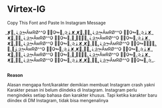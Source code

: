 # Virtex-IG

Copy This Font and Paste In Instagram Message

✘͢͢ۦོ͢⇣͢✰͢↬ÂмRØ^^O̷ ꦿ⃕O̷↬ۦོ͢✰͢⇣͢✘͢͢⁦ ✘͢͢ۦོ͢✘͢͢ۦོ͢⇣͢✰͢↬ÂмRØ^^O̷ ꦿ⃕O̷↬ۦོ͢✰͢⇣͢✘͢͢⁦ ✘͢͢ۦོ͢✘͢͢ۦོ͢⇣͢✰͢↬ÂмRØ^^O̷ ꦿ⃕O̷↬ۦོ͢✰͢⇣͢✘ ✘͢͢ۦོ͢⇣͢✰͢↬ÂмRØ^^O̷ ꦿ⃕O̷↬ۦོ͢✰͢⇣͢✘͢͢⁦ ✘͢͢ۦོ͢✘͢͢ۦོ͢⇣͢✰͢↬ÂмRØ^^O̷ ꦿ⃕O̷↬ۦོ͢✰͢⇣͢✘͢͢⁦ ✘͢͢ۦོ͢✘͢͢ۦོ͢⇣͢✰͢↬ÂмRØ^^O̷ ꦿ⃕O̷↬ۦོ͢✰͢⇣͢✘ ✘͢͢ۦོ͢⇣͢✰͢↬ÂмRØ^^O̷ ꦿ⃕O̷↬ۦོ͢✰͢⇣͢✘͢͢⁦ ✘͢͢ۦོ͢✘͢͢ۦོ͢⇣͢✰͢↬ÂмRØ^^O̷ ꦿ⃕O̷↬ۦོ͢✰͢⇣͢✘͢͢⁦ ✘͢͢ۦོ͢✘͢͢ۦོ͢⇣͢✰͢↬ÂмRØ^^O̷ ꦿ⃕O̷↬ۦོ͢✰͢⇣͢✘ ✘͢͢ۦོ͢⇣͢✰͢↬ÂмRØ^^O̷ ꦿ⃕O̷↬ۦོ͢✰͢⇣͢✘͢͢⁦ ✘͢͢ۦོ͢✘͢͢ۦོ͢⇣͢✰͢↬ÂмRØ^^O̷ ꦿ⃕O̷↬ۦོ͢✰͢⇣͢✘͢͢⁦ ✘͢͢ۦོ͢✘͢͢ۦོ͢⇣͢✰͢↬ÂмRØ^^O̷ ꦿ⃕O̷↬ۦོ͢✰͢...



<br/>
<b> Reason </b>

Alasan mengapa font/karakter demikian membuat Instagram crash yakni 
Karakter pesan ini belum diindeks di Instagram. Instagram perlu mengindeks setiap bahasa dan karakter khusus. Tapi ketika karakter baru diindex di DM Instagram, tidak bisa mengenalinya
